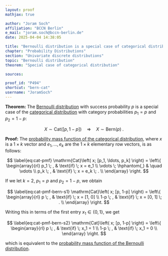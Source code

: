 ```yaml
---
layout: proof
mathjax: true

author: "Joram Soch"
affiliation: "BCCN Berlin"
e_mail: "joram.soch@bccn-berlin.de"
date: 2025-04-04 14:38:05

title: "Bernoulli distribution is a special case of categorical distribution"
chapter: "Probability Distributions"
section: "Univariate discrete distributions"
topic: "Bernoulli distribution"
theorem: "Special case of categorical distribution"

sources:

proof_id: "P494"
shortcut: "bern-cat"
username: "JoramSoch"
---
```



**Theorem:** The [Bernoulli distribution](/D/bern) with success probability $p$ is a special case of the [categorical distribution](/D/cat) with category probabilities $p_1 = p$ and $p_2 = 1-p$:

$$ \label{eq:bern-cat}
X \sim \mathrm{Cat}\left( [p, 1-p] \right)
\quad \Rightarrow \quad
X \sim \mathrm{Bern}(p) \; .
$$


**Proof:** The [probability mass function of the categorical distribution](/P/cat-pmf), where $x$ is a $1 \times k$ vector and $e_1, \ldots, e_k$ are the $1 \times k$ elementary row vectors, is as follows:

$$ \label{eq:cat-pmf}
\mathrm{Cat}\left( x; [p_1, \ldots, p_k] \right) = \left\{
\begin{array}{rl}
p_1 \; , & \text{if} \; x = e_1 \\
\vdots \; \hphantom{,} & \quad \vdots \\
p_k \; , & \text{if} \; x = e_k \; . \\
\end{array}
\right.
$$

If we let $k = 2$, $p_1 = p$ and $p_2 = 1-p$, we obtain

$$ \label{eq:cat-pmf-bern-s1}
\mathrm{Cat}\left( x; [p, 1-p] \right) = \left\{
\begin{array}{rl}
  p \; , & \text{if} \; x = [1, 0] \\
1-p \; , & \text{if} \; x = [0, 1] \; . \\
\end{array}
\right.
$$

Writing this in terms of the first entry $x_1 \in \left\lbrace 0, 1 \right\rbrace$, we get

$$ \label{eq:cat-pmf-bern-s2}
\mathrm{Cat}\left( x; [p, 1-p] \right) = \left\{
\begin{array}{rl}
  p \; , & \text{if} \; x_1 = 1 \\
1-p \; , & \text{if} \; x_1 = 0 \\
\end{array}
\right.
$$

which is equivalent to the [probability mass function of the Bernoulli distribution](/P/bern-pmf).
